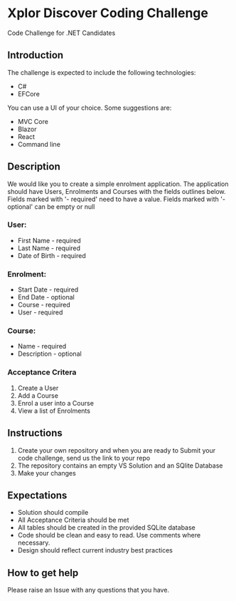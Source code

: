 # Xplor Discover Coding Challenge
Code Challenge for .NET Candidates

## Introduction
The challenge is expected to include the following technologies:
* C#
* EFCore

You can use a UI of your choice. Some suggestions are:
* MVC Core
* Blazor
* React
* Command line

## Description
We would like you to create a simple enrolment application.
The application should have Users, Enrolments and Courses with the fields outlines below. Fields marked with '- required' need to have a value. Fields marked with '- optional' can be empty or null

### User:
* First Name - required
* Last Name - required
* Date of Birth - required

### Enrolment:
* Start Date - required
* End Date - optional
* Course - required
* User - required

### Course:
* Name - required
* Description - optional

### Acceptance Critera
1. Create a User
2. Add a Course
3. Enrol a user into a Course
4. View a list of Enrolments

## Instructions
1. Create your own repository and when you are ready to Submit your code challenge, send us the link to your repo
2. The repository contains an empty VS Solution and an SQlite Database
4. Make your changes

## Expectations
* Solution should compile
* All Acceptance Criteria should be met
* All tables should be created in the provided SQLite database
* Code should be clean and easy to read. Use comments where necessary.
* Design should reflect current industry best practices
  
## How to get help
Please raise an Issue with any questions that you have.
